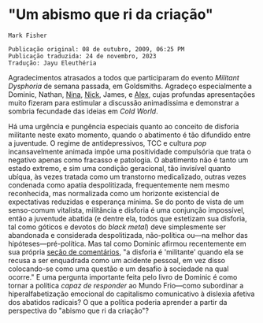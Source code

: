 # "Um abismo que ri da criação"

```
Mark Fisher

Publicação original: 08 de outubro, 2009, 06:25 PM
Publicação traduzida: 24 de novembro, 2023
Tradução: Jayu Eleuthéria
```

Agradecimentos atrasados a todos que participaram do evento _Militant Dysphoria_ de semana passada, em Goldsmiths. Agradeço especialmente a Dominic, Nathan, [Nina](https://web.archive.org/web/20091125205730/http://www.cinestatic.com/infinitethought/2009/10/against-nature-my-response-to-dominic.asp), [Nick](https://web.archive.org/web/20091104130441/http://lse.academia.edu/documents/0036/1298/Srnicek__Nick.__Framing_Militancy_.pdf), James, e [Alex](https://web.archive.org/web/20100805022540/http://splinteringboneashes.blogspot.com/2009/10/paradoxes-of-militant-dysphoria.html), cujas profundas apresentações muito fizeram para estimular a discussão animadíssima e demonstrar a sombria fecundade das ideias em _Cold World_.

Há uma urgência e pungência especiais quanto ao conceito de disforia militante neste exato momento, quando o abatimento é tão difundido entre a juventude. O regime de antidepressivos, TCC e cultura _pop_ incansavelmente animada impõe uma positividade compulsória que trata o negativo apenas como fracasso e patologia. O abatimento não é tanto um estado extremo, e sim uma condição geracional, tão invisível quanto ubíqua, às vezes tratada como um transtorno medicalizado, outras vezes condenada como apatia despolitizada, frequentemente nem mesmo reconhecida, mas normalizada como um horizonte existencial de expectativas reduzidas e esperança mínima. Se do ponto de vista de um senso-comum vitalista, militância e disforia é uma conjunção impossível, então a juventude abatida (e dentre ela, todos que estetizam sua disforia, tal como góticos e devotos do _black metal_) deve simplesmente ser abandonada e considerada despolitizada, não-política ou—na melhor das hipóteses—pré-política. Mas tal como Dominic afirmou recentemente em sua própria [seção de comentários](https://web.archive.org/web/20091105001402/http://codepoetics.com/poetix/?p=1382#comment-32880), "a disforia é 'militante' quando ela se recusa a ser enquadrada como um acidente pessoal, em vez disso colocando-se como uma questão e um desafio à sociedade na qual ocorre." E uma pergunta importante feita pelo livro de Dominic é como tornar a política _capaz de responder_ ao Mundo Frio—como subordinar a hiperalfabetização emocional do capitalismo comunicativo à dislexia afetiva dos abatidos radicais? O que a política poderia aprender a partir da perspectiva do "abismo que ri da criação"?




